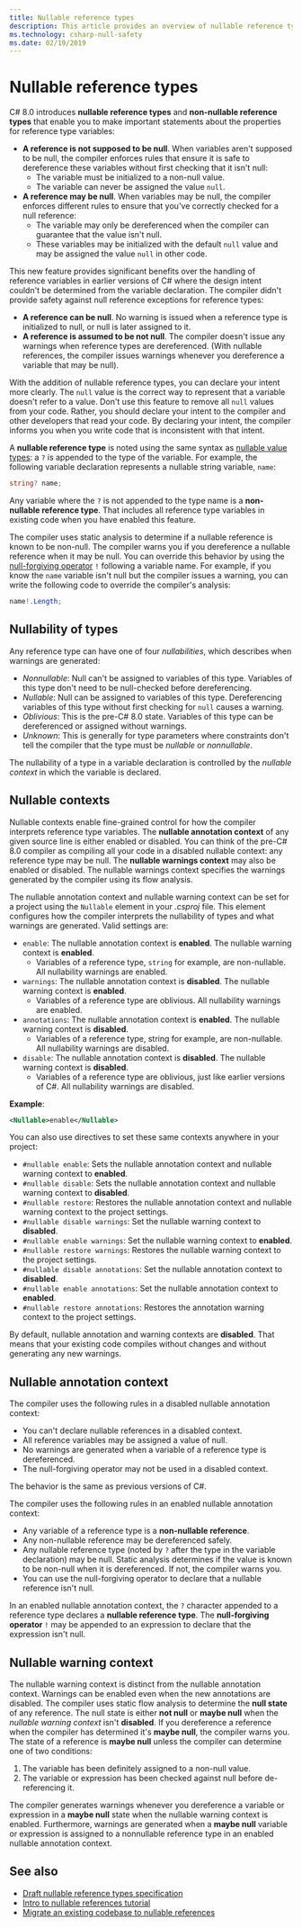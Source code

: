 ```yaml
---
title: Nullable reference types
description: This article provides an overview of nullable reference types, added in C# 8.0. You'll learn how the feature provides safety against null reference exceptions, for new and existing projects.
ms.technology: csharp-null-safety
ms.date: 02/19/2019
---
```

# Nullable reference types

C# 8.0 introduces **nullable reference types** and **non-nullable reference types** that enable you to make important statements about the properties for reference type variables:

- **A reference is not supposed to be null**. When variables aren't supposed to be null, the compiler enforces rules that ensure it is safe to dereference these variables without first checking that it isn't null:
  - The variable must be initialized to a non-null value.
  - The variable can never be assigned the value `null`.
- **A reference may be null**. When variables may be null, the compiler enforces different rules to ensure that you've correctly checked for a null reference:
  - The variable may only be dereferenced when the compiler can guarantee that the value isn't null.
  - These variables may be initialized with the default `null` value and may be assigned the value `null` in other code.

This new feature provides significant benefits over the handling of reference variables in earlier versions of C# where the design intent couldn't be determined from the variable declaration. The compiler didn't provide safety against null reference exceptions for reference types:

- **A reference can be null**. No warning is issued when a reference type is initialized to null, or null is later assigned to it.
- **A reference is assumed to be not null**. The compiler doesn't issue any warnings when reference types are dereferenced. (With nullable references,  the compiler issues warnings whenever you dereference a variable that may be null).

With the addition of nullable reference types, you can declare your intent more clearly. The `null` value is the correct way to represent that a variable doesn't refer to a value. Don't use this feature to remove all `null` values from your code. Rather, you should declare your intent to the compiler and other developers that read your code. By declaring your intent, the compiler informs you when you write code that is inconsistent with that intent.

A **nullable reference type** is noted using the same syntax as [nullable value types](language-reference/builtin-types/nullable-value-types.md): a `?` is appended to the type of the variable. For example, the following variable declaration represents a nullable string variable, `name`:

```csharp
string? name;
```

Any variable where the `?` is not appended to the type name is a **non-nullable reference type**. That includes all reference type variables in existing code when you have enabled this feature.

The compiler uses static analysis to determine if a nullable reference is known to be non-null. The compiler warns you if you dereference a nullable reference when it may be null. You can override this behavior by using the [null-forgiving operator](language-reference/operators/null-forgiving.md) `!` following a variable name. For example, if you know the `name` variable isn't null but the compiler issues a warning, you can write the following code to override the compiler's analysis:

```csharp
name!.Length;
```

## Nullability of types

Any reference type can have one of four *nullabilities*, which describes when warnings are generated:

- *Nonnullable*: Null can't be assigned to variables of this type. Variables of this type don't need to be null-checked before dereferencing.
- *Nullable*: Null can be assigned to variables of this type. Dereferencing variables of this type without first checking for `null` causes a warning.
- *Oblivious*: This is the pre-C# 8.0 state. Variables of this type can be dereferenced or assigned without warnings.
- *Unknown*: This is generally for type parameters where constraints don't tell the compiler that the type must be *nullable* or *nonnullable*.

The nullability of a type in a variable declaration is controlled by the *nullable context* in which the variable is declared.

## Nullable contexts

Nullable contexts enable fine-grained control for how the compiler interprets reference type variables. The **nullable annotation context** of any given source line is either enabled or disabled. You can think of the pre-C# 8.0 compiler as compiling all your code in a disabled nullable context: any reference type may be null. The **nullable warnings context** may also be enabled or disabled. The nullable warnings context specifies the warnings generated by the compiler using its flow analysis.

The nullable annotation context and nullable warning context can be set for a project using the `Nullable` element in your *.csproj* file. This element configures how the compiler interprets the nullability of types and what warnings are generated. Valid settings are:

- `enable`: The nullable annotation context is **enabled**. The nullable warning context is **enabled**.
  - Variables of a reference type, `string` for example, are non-nullable.  All nullability warnings are enabled.
- `warnings`: The nullable annotation context is **disabled**. The nullable warning context is **enabled**.
  - Variables of a reference type are oblivious. All nullability warnings are enabled.
- `annotations`: The nullable annotation context is **enabled**. The nullable warning context is **disabled**.
  - Variables of a reference type, string for example, are non-nullable. All nullability warnings are disabled.
- `disable`: The nullable annotation context is **disabled**. The nullable warning context is **disabled**.
  - Variables of a reference type are oblivious, just like earlier versions of C#. All nullability warnings are disabled.

**Example**:

```xml
<Nullable>enable</Nullable>
```

You can also use directives to set these same contexts anywhere in your project:

- `#nullable enable`: Sets the nullable annotation context and nullable warning context to **enabled**.
- `#nullable disable`: Sets the nullable annotation context and nullable warning context to **disabled**.
- `#nullable restore`: Restores the nullable annotation context and nullable warning context to the project settings.
- `#nullable disable warnings`: Set the nullable warning context to **disabled**.
- `#nullable enable warnings`: Set the nullable warning context to **enabled**.
- `#nullable restore warnings`: Restores the nullable warning context to the project settings.
- `#nullable disable annotations`: Set the nullable annotation context to **disabled**.
- `#nullable enable annotations`: Set the nullable annotation context to **enabled**.
- `#nullable restore annotations`: Restores the annotation warning context to the project settings.

By default, nullable annotation and warning contexts are **disabled**. That means that your existing code compiles without changes and without generating any new warnings.

## Nullable annotation context

The compiler uses the following rules in a disabled nullable annotation context:

- You can't declare nullable references in a disabled context.
- All reference variables may be assigned a value of null.
- No warnings are generated when a variable of a reference type is dereferenced.
- The null-forgiving operator may not be used in a disabled context.

The behavior is the same as previous versions of C#.

The compiler uses the following rules in an enabled nullable annotation context:

- Any variable of a reference type is a **non-nullable reference**.
- Any non-nullable reference may be dereferenced safely.
- Any nullable reference type (noted by `?` after the type in the variable declaration) may be null. Static analysis determines if the value is known to be non-null when it is dereferenced. If not, the compiler warns you.
- You can use the null-forgiving operator to declare that a nullable reference isn't null.

In an enabled nullable annotation context, the `?` character appended to a reference type declares a **nullable reference type**. The **null-forgiving operator** `!` may be appended to an expression to declare that the expression isn't null.

## Nullable warning context

The nullable warning context is distinct from the nullable annotation context. Warnings can be enabled even when the new annotations are disabled. The compiler uses static flow analysis to determine the **null state** of any reference. The null state is either **not null** or **maybe null** when the *nullable warning context* isn't **disabled**. If you dereference a reference when the compiler has determined it's **maybe null**, the compiler warns you. The state of a reference is **maybe null** unless the compiler can determine one of two conditions:

1. The variable has been definitely assigned to a non-null value.
1. The variable or expression has been checked against null before de-referencing it.

The compiler generates warnings whenever you dereference a variable or expression in a **maybe null** state when the nullable warning context is enabled. Furthermore, warnings are generated when a **maybe null** variable or expression is assigned to a nonnullable reference type in an enabled nullable annotation context.

## See also

- [Draft nullable reference types specification](~/_csharplang/proposals/csharp-8.0/nullable-reference-types-specification.md)
- [Intro to nullable references tutorial](tutorials/nullable-reference-types.md)
- [Migrate an existing codebase to nullable references](tutorials/upgrade-to-nullable-references.md)
